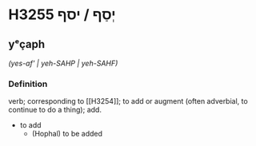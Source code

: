 # H3255 יְסַף / יסף

## yᵉçaph

_(yes-af' | yeh-SAHP | yeh-SAHF)_

### Definition

verb; corresponding to [[H3254]]; to add or augment (often adverbial, to continue to do a thing); add.

- to add
    - (Hophal) to be added
